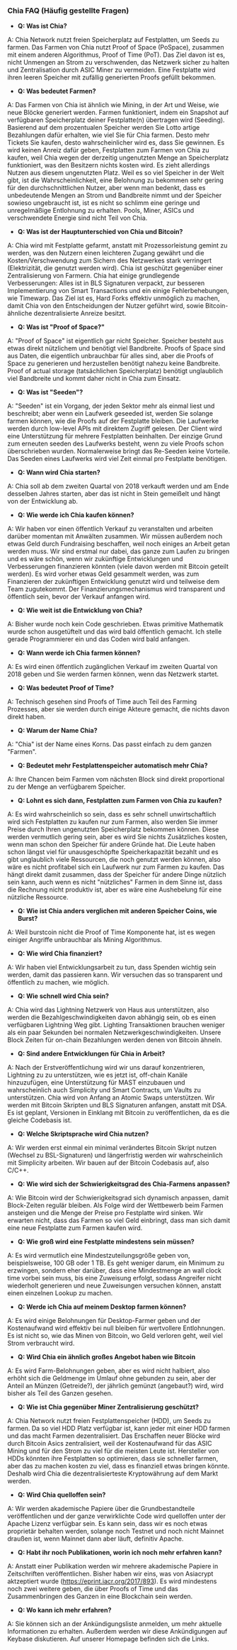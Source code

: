 ### Chia FAQ (Häufig gestellte Fragen)

- <b>Q: Was ist Chia?</b>

A: Chia Network nutzt freien Speicherplatz auf Festplatten, um Seeds zu farmen. Das Farmen von Chia nutzt Proof of Space (PoSpace), zusammen mit einem anderen Algorithmus, Proof of Time (PoT). Das Ziel davon ist es, nicht Unmengen an Strom zu verschwenden, das Netzwerk sicher zu halten und Zentralisation durch ASIC Miner zu vermeiden. Eine Festplatte wird ihren leeren Speicher mit zufällig generierten Proofs gefüllt bekommen.

- <b>Q: Was bedeutet Farmen?</b>

A: Das Farmen von Chia ist ähnlich wie Mining, in der Art und Weise, wie neue Blöcke generiert werden. Farmen funktioniert, indem ein Snapshot auf verfügbaren Speicherplatz deiner Festplatte(n) übertragen wird (Seeding). Basierend auf dem prozentualen Speicher werden Sie Lotto artige Bezahlungen dafür erhalten, wie viel Sie für Chia farmen. Desto mehr Tickets Sie kaufen, desto wahrscheinlicher wird es, dass Sie gewinnen. Es wird keinen Anreiz dafür geben, Festplatten zum Farmen von Chia zu kaufen, weil Chia wegen der derzeitig ungenutzten Menge an Speicherplatz funktioniert, was den Besitzern nichts kosten wird. Es zieht allerdings Nutzen aus diesem ungenutzten Platz. Weil es so viel Speicher in der Welt gibt, ist die Wahrscheinlichkeit, eine Belohnung zu bekommen sehr gering für den durchschnittlichen Nutzer, aber wenn man bedenkt, dass es unbedeutende Mengen an Strom und Bandbreite nimmt und der Speicher sowieso ungebraucht ist, ist es nicht so schlimm eine geringe und unregelmäßige Entlohnung zu erhalten. Pools, Miner, ASICs und verschwendete Energie sind nicht Teil von Chia.

- <b>Q: Was ist der Hauptunterschied von Chia und Bitcoin?</b>

A: Chia wird mit Festplatte gefarmt, anstatt mit Prozessorleistung gemint zu werden, was den Nutzern einen leichteren Zugang gewährt und die Kosten/Verschwendung zum Sichern des Netzwerkes stark verringert (Elektrizität, die genutzt werden wird). Chia ist geschützt gegenüber einer Zentralisierung von Farmern. Chia hat einige grundlegende Verbesserungen: Alles ist in BLS Signaturen verpackt, zur besseren Implementierung von Smart Transactions und ein einige Fehlerbehebungen, wie Timewarp. Das Ziel ist es, Hard Forks effektiv unmöglich zu machen, damit Chia von den Entscheidungen der Nutzer geführt wird, sowie Bitcoin-ähnliche dezentralisierte Anreize besitzt.

- <b>Q: Was ist "Proof of Space?"</b>

A: "Proof of Space" ist eigentlich gar nicht Speicher. Speicher besteht aus etwas direkt nützlichem und benötigt viel Bandbreite. Proofs of Space sind aus Daten, die eigentlich unbrauchbar für alles sind, aber die Proofs of Space zu generieren und herzustellen benötigt nahezu keine Bandbreite. Proof of actual storage (tatsächlichen Speicherplatz) benötigt unglaublich viel Bandbreite und kommt daher nicht in Chia zum Einsatz.

- <b>Q: Was ist "Seeden"?</b>

A: "Seeden" ist ein Vorgang, der jeden Sektor mehr als einmal liest und beschreibt; aber wenn ein Laufwerk geseeded ist, werden Sie solange farmen können, wie die Proofs auf der Festplatte bleiben. Die Laufwerke werden durch low-level APIs mit direktem Zugriff gelesen. Der Client wird eine Unterstützung für mehrere Festplatten beinhalten. Der einzige Grund zum erneuten seeden des Laufwerks besteht, wenn zu viele Proofs schon überschrieben wurden. Normalerweise bringt das Re-Seeden keine Vorteile. Das Seeden eines Laufwerks wird viel Zeit einmal pro Festplatte benötigen.

- <b>Q: Wann wird Chia starten?</b>

A: Chia soll ab dem zweiten Quartal von 2018 verkauft werden und am Ende desselben Jahres starten, aber das ist nicht in Stein gemeißelt und hängt von der Entwicklung ab.

- <b>Q: Wie werde ich Chia kaufen können?</b>

A: Wir haben vor einen öffentlich Verkauf zu veranstalten und arbeiten darüber momentan mit Anwälten zusammen. Wir müssen außerdem noch etwas Geld durch Fundraising beschaffen, weil noch einiges an Arbeit getan werden muss. Wir sind erstmal nur dabei, das ganze zum Laufen zu bringen und es wäre schön, wenn wir zukünftige Entwicklungen und Verbesserungen finanzieren könnten (viele davon werden mit Bitcoin geteilt werden). Es wird vorher etwas Geld gesammelt werden, was zum Finanzieren der zukünftigen Entwicklung genutzt wird und teilweise dem Team zugutekommt. Der Finanzierungsmechanismus wird transparent und öffentlich sein, bevor der Verkauf anfangen wird.

- <b>Q: Wie weit ist die Entwicklung von Chia?</b>

A: Bisher wurde noch kein Code geschrieben. Etwas primitive Mathematik wurde schon ausgetüftelt und das wird bald öffentlich gemacht. Ich stelle gerade Programmierer ein und das Coden wird bald anfangen.

- <b>Q: Wann werde ich Chia farmen können?</b>

A: Es wird einen öffentlich zugänglichen Verkauf im zweiten Quartal von 2018 geben und Sie werden farmen können, wenn das Netzwerk startet.

- <b>Q: Was bedeutet Proof of Time?</b>

A: Technisch gesehen sind Proofs of Time auch Teil des Farming Prozesses, aber sie werden durch einige Akteure gemacht, die nichts davon direkt haben.

- <b>Q: Warum der Name Chia?</b>

A: "Chia" ist der Name eines Korns. Das passt einfach zu dem ganzen "Farmen".

- <b>Q: Bedeutet mehr Festplattenspeicher automatisch mehr Chia?</b>

A: Ihre Chancen beim Farmen vom nächsten Block sind direkt proportional zu der Menge an verfügbarem Speicher.

- <b>Q: Lohnt es sich dann, Festplatten zum Farmen von Chia zu kaufen?</b>

A: Es wird wahrscheinlich so sein, dass es sehr schnell unwirtschaftlich wird sich Festplatten zu kaufen nur zum Farmen, also werden Sie immer Preise durch Ihren ungenutzten Speicherplatz bekommen können. Diese werden vermutlich gering sein, aber es wird Sie nichts Zusätzliches kosten, wenn man schon den Speicher für andere Gründe hat. Die Leute haben schon längst viel für unausgeschöpfte Speicherkapazität bezahlt und es gibt unglaublich viele Ressourcen, die noch genutzt werden können, also wäre es nicht profitabel sich ein Laufwerk nur zum Farmen zu kaufen. Das hängt direkt damit zusammen, dass der Speicher für andere Dinge nützlich sein kann, auch wenn es nicht "nützliches" Farmen in dem Sinne ist, dass die Rechnung nicht produktiv ist, aber es wäre eine Aushebelung für eine nützliche Ressource.

- <b>Q: Wie ist Chia anders verglichen mit anderen Speicher Coins, wie Burst?</b>

A: Weil burstcoin nicht die Proof of Time Komponente hat, ist es wegen einiger Angriffe unbrauchbar als Mining Algorithmus.

- <b>Q: Wie wird Chia finanziert?</b>

A: Wir haben viel Entwicklungsarbeit zu tun, dass Spenden wichtig sein werden, damit das passieren kann. Wir versuchen das so transparent und öffentlich zu machen, wie möglich.

- <b>Q: Wie schnell wird Chia sein?</b>

A: Chia wird das Lightning Netzwerk von Haus aus unterstützen, also werden die Bezahlgeschwindigkeiten davon abhängig sein, ob es einen verfügbaren Lightning Weg gibt. Lighting Transaktionen brauchen weniger als ein paar Sekunden bei normalen Netzwerkgeschwindigkeiten. Unsere Block Zeiten für on-chain Bezahlungen werden denen von Bitcoin ähneln.

- <b>Q: Sind andere Entwicklungen für Chia in Arbeit?</b>

A: Nach der Erstveröffentlichung wird wir uns darauf konzentrieren, Lightning zu zu unterstützen, wie es jetzt ist, off-chain Kanäle hinzuzufügen, eine Unterstützung für MAST einzubauen und wahrscheinlich auch Simplicity und Smart Contracts, um Vaults zu unterstützen. Chia wird von Anfang an Atomic Swaps unterstützen. Wir werden mit Bitcoin Skripten und BLS Signaturen anfangen, anstatt mit DSA. Es ist geplant, Versionen in Einklang mit Bitcoin zu veröffentlichen, da es die gleiche Codebasis ist.

- <b>Q: Welche Skriptsprache wird Chia nutzen?</b>

A: Wir werden erst einmal ein minimal verändertes Bitcoin Skript nutzen (Wechsel zu BSL-Signaturen) und längerfristig werden wir wahrscheinlich mit Simplicity arbeiten. Wir bauen auf der Bitcoin Codebasis auf, also C/C++.

- <b>Q: Wie wird sich der Schwierigkeitsgrad des Chia-Farmens anpassen?</b>

A: Wie Bitcoin wird der Schwierigkeitsgrad sich dynamisch anpassen, damit Block-Zeiten regulär bleiben. Als Folge wird der Wettbewerb beim Farmen ansteigen und die Menge der Preise pro Festplatte wird sinken. Wir erwarten nicht, dass das Farmen so viel Geld einbringt, dass man sich damit eine neue Festplatte zum Farmen kaufen wird.

- <b>Q: Wie groß wird eine Festplatte mindestens sein müssen?</b>

A: Es wird vermutlich eine Mindestzuteilungsgröße geben von, beispielsweise, 100 GB oder 1 TB. Es geht weniger darum, ein Minimum zu erzwingen, sondern eher darüber, dass eine Mindestmenge an wall clock time vorbei sein muss, bis eine Zuweisung erfolgt, sodass Angreifer nicht wiederholt generieren und neue Zuweisungen versuchen können, anstatt einen einzelnen Lookup zu machen.

- <b>Q: Werde ich Chia auf meinem Desktop farmen können?</b>

A: Es wird einige Belohnungen für Desktop-Farmer geben und der Kostenaufwand wird effektiv bei null bleiben für wertvollere Entlohnungen. Es ist nicht so, wie das Minen von Bitcoin, wo Geld verloren geht, weil viel Strom verbraucht wird.

- <b>Q: Wird Chia ein ähnlich großes Angebot haben wie Bitcoin</b>

A: Es wird Farm-Belohnungen geben, aber es wird nicht halbiert, also erhöht sich die Geldmenge im Umlauf ohne gebunden zu sein, aber der Anteil an Münzen (Getreide?), der jährlich gemünzt (angebaut?) wird, wird bisher als Teil des Ganzen gesehen.

- <b>Q: Wie ist Chia gegenüber Miner Zentralisierung geschützt?</b>

A: Chia Network nutzt freien Festplattenspeicher (HDD), um Seeds zu farmen. Da so viel HDD Platz verfügbar ist, kann jeder mit einer HDD farmen und das macht Farmen dezentralisiert. Das Erschaffen neuer Blöcke wird durch Bitcoin Asics zentralisiert, weil der Kostenaufwand für das ASIC Mining und für den Strom zu viel für die meisten Leute ist. Hersteller von HDDs könnten ihre Festplatten so optimieren, dass sie schneller farmen, aber das zu machen kosten zu viel, dass es finanziell etwas bringen könnte. Deshalb wird Chia die dezentralisierteste Kryptowährung auf dem Markt werden.

- <b>Q: Wird Chia quelloffen sein?</b>

A: Wir werden akademische Papiere über die Grundbestandteile veröffentlichen und der ganze verwirklichte Code wird quelloffen unter der Apache Lizenz verfügbar sein. Es kann sein, dass wir es noch etwas proprietär behalten werden, solange noch Testnet und noch nicht Mainnet draußen ist, wenn Mainnet dann aber läuft, definitiv Apache.

- <b>Q: Habt ihr noch Publikationen, worin ich noch mehr erfahren kann?</b>

A: Anstatt einer Publikation werden wir mehrere akademische Papiere in Zeitschriften veröffentlichen. Bisher haben wir eins, was von Asiacrypt aktzeptiert wurde (https://eprint.iacr.org/2017/893). Es wird mindestens noch zwei weitere geben, die über Proofs of Time und das Zusammenbringen des Ganzen in eine Blockchain sein werden.

- <b>Q: Wo kann ich mehr erfahren?</b>

A: Sie können sich an der Ankündigungsliste anmelden, um mehr aktuelle Informationen zu erhalten. Außerdem werden wir diese Ankündigungen auf Keybase diskutieren. Auf unserer Homepage befinden sich die Links.
